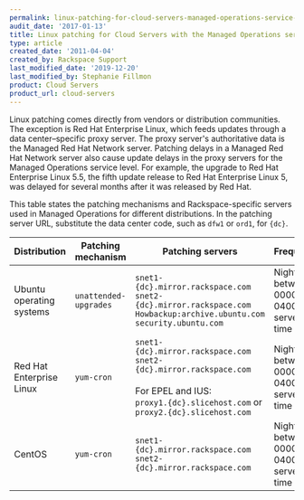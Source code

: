 ```yaml
---
permalink: linux-patching-for-cloud-servers-managed-operations-service-level/
audit_date: '2017-01-13'
title: Linux patching for Cloud Servers with the Managed Operations service level
type: article
created_date: '2011-04-04'
created_by: Rackspace Support
last_modified_date: '2019-12-20'
last_modified_by: Stephanie Fillmon
product: Cloud Servers
product_url: cloud-servers
---
```


Linux patching comes directly from vendors or distribution communities. The
exception is Red Hat Enterprise Linux, which feeds updates through a data
center&ndash;specific proxy server. The proxy server's authoritative data is the
Managed Red Hat Network server. Patching delays in a Managed Red Hat Network
server also cause update delays in the proxy servers for the Managed Operations
service level. For example, the upgrade to Red Hat Enterprise Linux 5.5, the
fifth update release to Red Hat Enterprise Linux 5, was delayed for several
months after it was released by Red Hat.

This table states the patching mechanisms and Rackspace-specific servers used in
Managed Operations for different distributions. In the patching server URL,
substitute the data center code, such as `dfw1` or `ord1`, for `{dc}`.

Distribution | Patching mechanism  | Patching servers | Frequency | Configuration
--- | --- | --- | --- | ---
Ubuntu operating systems | `unattended-upgrades` | `snet1-{dc}.mirror.rackspace.com`<br/>`snet2-{dc}.mirror.rackspace.com`<br/>`Howbackup:archive.ubuntu.com` <br/>`security.ubuntu.com` | Nightly between 0000 and 0400 server time | `/etc/apt/apt.conf.d/02periodic`<br/>`/etc/apt/apt.conf.d/50unattended-upgrades`
Red Hat Enterprise Linux | `yum-cron` | `snet1-{dc}.mirror.rackspace.com`<br/>`snet2-{dc}.mirror.rackspace.com`<br/><br/>For EPEL and IUS:<br/>`proxy1.{dc}.slicehost.com` or `proxy2.{dc}.slicehost.com` | Nightly between 0000 and 0400 server time | `/etc/yum-cron`<br/>`/etc/sysconfig/rhn/up2date`
CentOS | `yum-cron` | `snet1-{dc}.mirror.rackspace.com`<br/>`snet2-{dc}.mirror.rackspace.com` | Nightly between 0000 and 0400 server time | `/etc/yum-cron`
